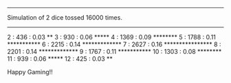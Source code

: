 ***
Simulation of 2 dice tossed 16000 times.
***

  2 :   436 : 0.03 ** 
  3 :   930 : 0.06 ***** 
  4 :  1369 : 0.09 ******** 
  5 :  1788 : 0.11 *********** 
  6 :  2215 : 0.14 ************* 
  7 :  2627 : 0.16 **************** 
  8 :  2201 : 0.14 ************* 
  9 :  1767 : 0.11 *********** 
 10 :  1303 : 0.08 ******** 
 11 :   939 : 0.06 ***** 
 12 :   425 : 0.03 ** 

 Happy Gaming!!
